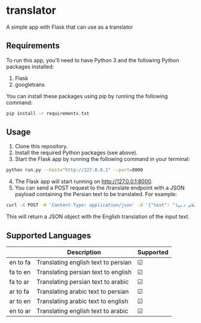 # translator
A simple app with Flask that can use as a translator
## Requirements
To run this app, you'll need to have Python 3 and the following Python packages installed:
 
1. Flask
2. googletrans

You can install these packages using pip by running the following command:

```bash
pip install -r requirements.txt
```

## Usage

1. Clone this repository.
2. Install the required Python packages (see above).
3. Start the Flask app by running the following command in your terminal:
```bash
python run.py --host="http://127.0.0.1" --port=8000
```
4. The Flask app will start running on http://127.0.0.1:8000.
5. You can send a POST request to the /translate endpoint with a JSON payload containing the Persian text to be translated. For example:
```bash
curl -X POST -H 'Content-Type: application/json' -d '{"text": "سلام دنیا","source":"fa","target":"en"}' http://127.0.0.1:8000/translate
```
This will return a JSON object with the English translation of the input text.

## Supported Languages

|          | Description                         | Supported |
|----------|-------------------------------------|-----------|
| en to fa | Translating english text to persian | &#9745;   |
| fa to en | Translating persian text to english | &#9745;   |
| fa to ar | Translating persian text to arabic  | &#9745;   |
| ar to fa | Translating arabic text to persian  | &#9745;   |
| ar to en | Translating arabic text to english  | &#9745;   |
| en to ar | Translating english text to arabic  | &#9745;   |
